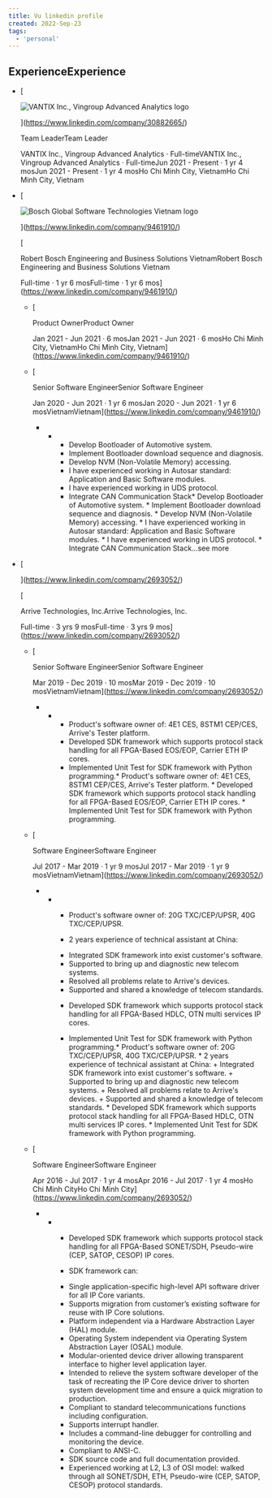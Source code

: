 ```yaml
---
title: Vu linkedin profile
created: 2022-Sep-23
tags:
  - 'personal'
---
```


## ExperienceExperience

-   [
    
    ![VANTIX Inc., Vingroup Advanced Analytics  logo](https://media-exp1.licdn.com/dms/image/C560BAQGRTINxyY8U4g/company-logo_100_100/0/1600054796992?e=1672272000&v=beta&t=Sbg2QIbBInc8CVy7zg3ZtQnFLsKV7CHKCVDADTwU8G0)
    
    
    
    ](https://www.linkedin.com/company/30882665/)
    
    Team LeaderTeam Leader
    
    VANTIX Inc., Vingroup Advanced Analytics · Full-timeVANTIX Inc., Vingroup Advanced Analytics · Full-timeJun 2021 - Present · 1 yr 4 mosJun 2021 - Present · 1 yr 4 mosHo Chi Minh City, VietnamHo Chi Minh City, Vietnam
    
-   [
    
    ![Bosch Global Software Technologies Vietnam logo](https://media-exp1.licdn.com/dms/image/C4D0BAQGxONgAB9YmXg/company-logo_100_100/0/1519900952739?e=1672272000&v=beta&t=84U-a0WrM6nUZWOi2ax_3ebWmTTf0lHuEh3BdW6S_xI)
    
    
    
    ](https://www.linkedin.com/company/9461910/)
    
    [
    
    Robert Bosch Engineering and Business Solutions VietnamRobert Bosch Engineering and Business Solutions Vietnam
    
    Full-time · 1 yr 6 mosFull-time · 1 yr 6 mos](https://www.linkedin.com/company/9461910/)
    
    -   [
        
        Product OwnerProduct Owner
        
        Jan 2021 - Jun 2021 · 6 mosJan 2021 - Jun 2021 · 6 mosHo Chi Minh City, VietnamHo Chi Minh City, Vietnam](https://www.linkedin.com/company/9461910/)
        
    -   [
        
        Senior Software EngineerSenior Software Engineer
        
        Jan 2020 - Jun 2021 · 1 yr 6 mosJan 2020 - Jun 2021 · 1 yr 6 mosVietnamVietnam](https://www.linkedin.com/company/9461910/)
        
        -   -   * Develop Bootloader of Automotive system.  
                * Implement Bootloader download sequence and diagnosis.  
                * Develop NVM (Non-Volatile Memory) accessing.  
                * I have experienced working in Autosar standard: Application and Basic Software modules.  
                * I have experienced working in UDS protocol.  
                * Integrate CAN Communication Stack* Develop Bootloader of Automotive system. * Implement Bootloader download sequence and diagnosis. * Develop NVM (Non-Volatile Memory) accessing. * I have experienced working in Autosar standard: Application and Basic Software modules. * I have experienced working in UDS protocol. * Integrate CAN Communication Stack…see more
                
            
        
    
-   [
    
    ](https://www.linkedin.com/company/2693052/)
    
    [
    
    Arrive Technologies, Inc.Arrive Technologies, Inc.
    
    Full-time · 3 yrs 9 mosFull-time · 3 yrs 9 mos](https://www.linkedin.com/company/2693052/)
    
    -   [
        
        Senior Software EngineerSenior Software Engineer
        
        Mar 2019 - Dec 2019 · 10 mosMar 2019 - Dec 2019 · 10 mosVietnamVietnam](https://www.linkedin.com/company/2693052/)
        
        -   -   * Product's software owner of: 4E1 CES, 8STM1 CEP/CES, Arrive's Tester platform.  
                * Developed SDK framework which supports protocol stack handling for all FPGA-Based EOS/EOP, Carrier ETH IP cores.  
                * Implemented Unit Test for SDK framework with Python programming.* Product's software owner of: 4E1 CES, 8STM1 CEP/CES, Arrive's Tester platform. * Developed SDK framework which supports protocol stack handling for all FPGA-Based EOS/EOP, Carrier ETH IP cores. * Implemented Unit Test for SDK framework with Python programming.
                
            
        
    -   [
        
        Software EngineerSoftware Engineer
        
        Jul 2017 - Mar 2019 · 1 yr 9 mosJul 2017 - Mar 2019 · 1 yr 9 mosVietnamVietnam](https://www.linkedin.com/company/2693052/)
        
        -   -   * Product's software owner of: 20G TXC/CEP/UPSR, 40G TXC/CEP/UPSR.  
                  
                * 2 years experience of technical assistant at China:  
                + Integrated SDK framework into exist customer's software.  
                + Supported to bring up and diagnostic new telecom systems.  
                + Resolved all problems relate to Arrive's devices.  
                + Supported and shared a knowledge of telecom standards.  
                  
                * Developed SDK framework which supports protocol stack handling for all FPGA-Based HDLC, OTN multi services IP cores.  
                  
                * Implemented Unit Test for SDK framework with Python programming.* Product's software owner of: 20G TXC/CEP/UPSR, 40G TXC/CEP/UPSR. * 2 years experience of technical assistant at China: + Integrated SDK framework into exist customer's software. + Supported to bring up and diagnostic new telecom systems. + Resolved all problems relate to Arrive's devices. + Supported and shared a knowledge of telecom standards. * Developed SDK framework which supports protocol stack handling for all FPGA-Based HDLC, OTN multi services IP cores. * Implemented Unit Test for SDK framework with Python programming.
                
            
        
    -   [
        
        Software EngineerSoftware Engineer
        
        Apr 2016 - Jul 2017 · 1 yr 4 mosApr 2016 - Jul 2017 · 1 yr 4 mosHo Chi Minh CityHo Chi Minh City](https://www.linkedin.com/company/2693052/)
        
        -   -   * Developed SDK framework which supports protocol stack handling for all FPGA-Based SONET/SDH, Pseudo-wire (CEP, SATOP, CESOP) IP cores.  
                  
                * SDK framework can:  
                + Single application-specific high-level API software driver for all IP Core variants.  
                + Supports migration from customer’s existing software for reuse with IP Core solutions.  
                + Platform independent via a Hardware Abstraction Layer (HAL) module.  
                + Operating System independent via Operating System Abstraction Layer (OSAL) module.  
                + Modular-oriented device driver allowing transparent interface to higher level application layer.  
                + Intended to relieve the system software developer of the task of recreating the IP Core device driver to shorten system development time and ensure a quick migration to production.  
                + Compliant to standard telecommunications functions including configuration.  
                + Supports interrupt handler.  
                + Includes a command-line debugger for controlling and monitoring the device.  
                + Compliant to ANSI-C.  
                + SDK source code and full documentation provided.  
                  
                * Experienced working at L2, L3 of OSI model: walked through all SONET/SDH, ETH, Pseudo-wire (CEP, SATOP, CESOP) protocol standards.

